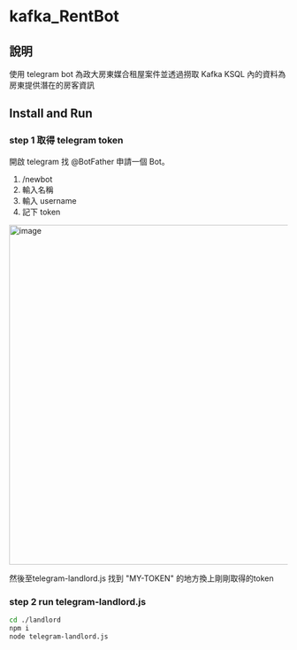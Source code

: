 # kafka_RentBot

## 說明

使用 telegram bot 為政大房東媒合租屋案件並透過撈取 Kafka KSQL 內的資料為房東提供潛在的房客資訊

## Install and Run
### step 1 取得 telegram token
開啟 telegram 找 @BotFather 申請一個 Bot。
1. /newbot
2. 輸入名稱
3. 輸入 username
4. 記下 token

<img width="614" alt="image" src="https://user-images.githubusercontent.com/71476388/173061395-3b33bbc7-6cab-4fb5-ba6c-a53b1eef41e0.png">

然後至telegram-landlord.js 找到 "MY-TOKEN" 的地方換上剛剛取得的token

### step 2 run telegram-landlord.js 
```sh
cd ./landlord
npm i
node telegram-landlord.js
```
